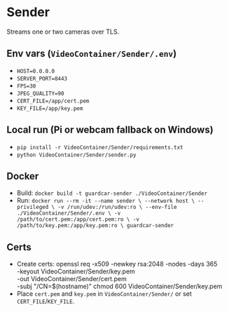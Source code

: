 # Sender

Streams one or two cameras over TLS.

## Env vars (`VideoContainer/Sender/.env`)
- `HOST=0.0.0.0`
- `SERVER_PORT=8443`
- `FPS=30`
- `JPEG_QUALITY=90`
- `CERT_FILE=/app/cert.pem`
- `KEY_FILE=/app/key.pem`

## Local run (Pi or webcam fallback on Windows)
- `pip install -r VideoContainer/Sender/requirements.txt`
- `python VideoContainer/Sender/sender.py`

## Docker
- Build: `docker build -t guardcar-sender ./VideoContainer/Sender`
- Run: `docker run --rm -it --name sender \
  --network host \
  --privileged \
  -v /run/udev:/run/udev:ro \
  --env-file ./VideoContainer/Sender/.env \
  -v /path/to/cert.pem:/app/cert.pem:ro \
  -v /path/to/key.pem:/app/key.pem:ro \
  guardcar-sender`

## Certs
- Create certs: openssl req -x509 -newkey rsa:2048 -nodes -days 365 \
  -keyout VideoContainer/Sender/key.pem \
  -out VideoContainer/Sender/cert.pem \
  -subj "/CN=$(hostname)"
chmod 600 VideoContainer/Sender/key.pem
- Place `cert.pem` and `key.pem` in `VideoContainer/Sender/` or set `CERT_FILE`/`KEY_FILE`.
